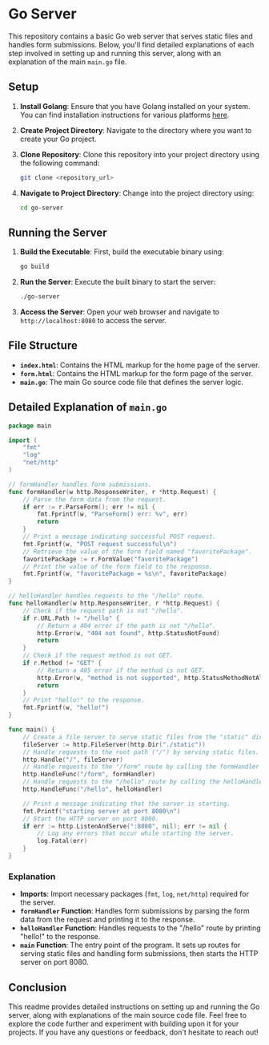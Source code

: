 # Go Server

This repository contains a basic Go web server that serves static files and handles form submissions. Below, you'll find detailed explanations of each step involved in setting up and running this server, along with an explanation of the main `main.go` file.

## Setup

1. **Install Golang**: Ensure that you have Golang installed on your system. You can find installation instructions for various platforms [here](https://golang.org/doc/install).

2. **Create Project Directory**: Navigate to the directory where you want to create your Go project.

3. **Clone Repository**: Clone this repository into your project directory using the following command:
   ```bash
   git clone <repository_url>
   ```

4. **Navigate to Project Directory**: Change into the project directory using:
   ```bash
   cd go-server
   ```

## Running the Server

1. **Build the Executable**: First, build the executable binary using:
   ```bash
   go build
   ```

2. **Run the Server**: Execute the built binary to start the server:
   ```bash
   ./go-server
   ```

3. **Access the Server**: Open your web browser and navigate to `http://localhost:8080` to access the server.

## File Structure

- **`index.html`**: Contains the HTML markup for the home page of the server.
- **`form.html`**: Contains the HTML markup for the form page of the server.
- **`main.go`**: The main Go source code file that defines the server logic.

## Detailed Explanation of `main.go`

```go
package main

import (
    "fmt"
    "log"
    "net/http"
)

// formHandler handles form submissions.
func formHandler(w http.ResponseWriter, r *http.Request) {
    // Parse the form data from the request.
    if err := r.ParseForm(); err != nil {
        fmt.Fprintf(w, "ParseForm() err: %v", err)
        return
    }
    // Print a message indicating successful POST request.
    fmt.Fprintf(w, "POST request successful\n")
    // Retrieve the value of the form field named "favoritePackage".
    favoritePackage := r.FormValue("favoritePackage")
    // Print the value of the form field to the response.
    fmt.Fprintf(w, "favoritePackage = %s\n", favoritePackage)
}

// helloHandler handles requests to the "/hello" route.
func helloHandler(w http.ResponseWriter, r *http.Request) {
    // Check if the request path is not "/hello".
    if r.URL.Path != "/hello" {
        // Return a 404 error if the path is not "/hello".
        http.Error(w, "404 not found", http.StatusNotFound)
        return
    }
    // Check if the request method is not GET.
    if r.Method != "GET" {
        // Return a 405 error if the method is not GET.
        http.Error(w, "method is not supported", http.StatusMethodNotAllowed)
        return
    }
    // Print "hello!" to the response.
    fmt.Fprintf(w, "hello!")
}

func main() {
    // Create a file server to serve static files from the "static" directory.
    fileServer := http.FileServer(http.Dir("./static"))
    // Handle requests to the root path ("/") by serving static files.
    http.Handle("/", fileServer)
    // Handle requests to the "/form" route by calling the formHandler function.
    http.HandleFunc("/form", formHandler)
    // Handle requests to the "/hello" route by calling the helloHandler function.
    http.HandleFunc("/hello", helloHandler)

    // Print a message indicating that the server is starting.
    fmt.Printf("starting server at port 8080\n")
    // Start the HTTP server on port 8080.
    if err := http.ListenAndServe(":8080", nil); err != nil {
        // Log any errors that occur while starting the server.
        log.Fatal(err)
    }
}
```

### Explanation

- **Imports**: Import necessary packages (`fmt`, `log`, `net/http`) required for the server.
- **`formHandler` Function**: Handles form submissions by parsing the form data from the request and printing it to the response.
- **`helloHandler` Function**: Handles requests to the "/hello" route by printing "hello!" to the response.
- **`main` Function**: The entry point of the program. It sets up routes for serving static files and handling form submissions, then starts the HTTP server on port 8080.

## Conclusion

This readme provides detailed instructions on setting up and running the Go server, along with explanations of the main source code file. Feel free to explore the code further and experiment with building upon it for your projects. If you have any questions or feedback, don't hesitate to reach out!
